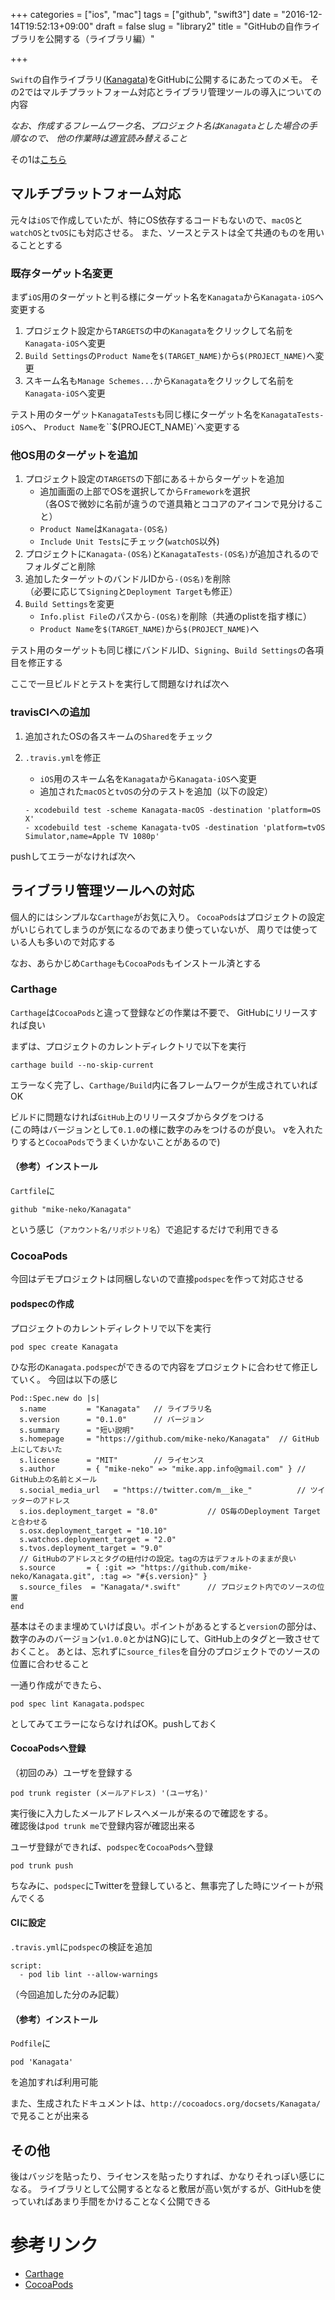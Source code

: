 +++
categories = ["ios", "mac"]
tags = ["github", "swift3"]
date = "2016-12-14T19:52:13+09:00"
draft = false
slug = "library2"
title = "GitHubの自作ライブラリを公開する（ライブラリ編）"

+++

`Swift`の自作ライブラリ([Kanagata](https://github.com/mike-neko/Kanagata))をGitHubに公開するにあたってのメモ。
その2ではマルチプラットフォーム対応とライブラリ管理ツールの導入についての内容

<!--more-->

*なお、作成するフレームワーク名、プロジェクト名は`Kanagata`とした場合の手順なので、
他の作業時は適宜読み替えること*

その1は[こちら](../library1)

## マルチプラットフォーム対応
元々は`iOS`で作成していたが、特にOS依存するコードもないので、`macOS`と`watchOS`と`tvOS`にも対応させる。
また、ソースとテストは全て共通のものを用いることとする  

### 既存ターゲット名変更
まず`iOS`用のターゲットと判る様にターゲット名を`Kanagata`から`Kanagata-iOS`へ変更する

1. プロジェクト設定から`TARGETS`の中の`Kanagata`をクリックして名前を`Kanagata-iOS`へ変更
1. `Build Settings`の`Product Name`を`$(TARGET_NAME)`から`$(PROJECT_NAME)`へ変更
1. スキーム名も`Manage Schemes...`から`Kanagata`をクリックして名前を`Kanagata-iOS`へ変更

テスト用のターゲット`KanagataTests`も同じ様にターゲット名を`KanagataTests-iOS`へ、
`Product Name`を``$(PROJECT_NAME)`へ変更する

### 他OS用のターゲットを追加
1. プロジェクト設定の`TARGETS`の下部にある＋からターゲットを追加
    - 追加画面の上部でOSを選択してから`Framework`を選択  
  （各OSで微妙に名前が違うので道具箱とココアのアイコンで見分けること）
    - `Product Name`は`Kanagata-(OS名)`
    - `Include Unit Tests`にチェック(`watchOS`以外)
1. プロジェクトに`Kanagata-(OS名)`と`KanagataTests-(OS名)`が追加されるのでフォルダごと削除
1. 追加したターゲットのバンドルIDから`-(OS名)`を削除  
（必要に応じて`Signing`と`Deployment Target`も修正）
1. `Build Settings`を変更
    - `Info.plist File`のパスから`-(OS名)`を削除（共通のplistを指す様に）
    - `Product Name`を`$(TARGET_NAME)`から`$(PROJECT_NAME)`へ

テスト用のターゲットも同じ様にバンドルID、`Signing`、`Build Settings`の各項目を修正する

ここで一旦ビルドとテストを実行して問題なければ次へ

### travisCIへの追加
1. 追加されたOSの各スキームの`Shared`をチェック
1. `.travis.yml`を修正
    - `iOS`用のスキーム名を`Kanagata`から`Kanagata-iOS`へ変更
    - 追加された`macOS`と`tvOS`の分のテストを追加（以下の設定）
    
    ```
    - xcodebuild test -scheme Kanagata-macOS -destination 'platform=OS X'
    - xcodebuild test -scheme Kanagata-tvOS -destination 'platform=tvOS Simulator,name=Apple TV 1080p'
    ```

pushしてエラーがなければ次へ

## ライブラリ管理ツールへの対応
個人的にはシンプルな`Carthage`がお気に入り。
`CocoaPods`はプロジェクトの設定がいじられてしまうのが気になるのであまり使っていないが、
周りでは使っている人も多いので対応する

なお、あらかじめ`Carthage`も`CocoaPods`もインストール済とする

### Carthage
`Carthage`は`CocoaPods`と違って登録などの作業は不要で、
GitHubにリリースすれば良い

まずは、プロジェクトのカレントディレクトリで以下を実行
```
carthage build --no-skip-current
```
エラーなく完了し、`Carthage/Build`内に各フレームワークが生成されていればOK

ビルドに問題なければ`GitHub`上のリリースタブからタグをつける  
(この時はバージョンとして`0.1.0`の様に数字のみをつけるのが良い。
vを入れたりすると`CocoaPods`でうまくいかないことがあるので)

#### （参考）インストール
`Cartfile`に
```
github "mike-neko/Kanagata"
```
という感じ（`アカウント名/リポジトリ名`）で追記するだけで利用できる

### CocoaPods
今回はデモプロジェクトは同梱しないので直接`podspec`を作って対応させる

#### podspecの作成
プロジェクトのカレントディレクトリで以下を実行
```
pod spec create Kanagata
```

ひな形の`Kanagata.podspec`ができるので内容をプロジェクトに合わせて修正していく。
今回は以下の感じ
```
Pod::Spec.new do |s|
  s.name         = "Kanagata"   // ライブラリ名
  s.version      = "0.1.0"      // バージョン
  s.summary      = "短い説明"
  s.homepage     = "https://github.com/mike-neko/Kanagata"  // GitHub上にしておいた
  s.license      = "MIT"        // ライセンス
  s.author       = { "mike-neko" => "mike.app.info@gmail.com" } // GitHub上の名前とメール
  s.social_media_url   = "https://twitter.com/m__ike_"          // ツイッターのアドレス
  s.ios.deployment_target = "8.0"           // OS毎のDeployment Targetと合わせる
  s.osx.deployment_target = "10.10"
  s.watchos.deployment_target = "2.0"
  s.tvos.deployment_target = "9.0"
  // GitHubのアドレスとタグの紐付けの設定。tagの方はデフォルトのままが良い
  s.source       = { :git => "https://github.com/mike-neko/Kanagata.git", :tag => "#{s.version}" }
  s.source_files  = "Kanagata/*.swift"      // プロジェクト内でのソースの位置
end
```

基本はそのまま埋めていけば良い。ポイントがあるとすると`version`の部分は、
数字のみのバージョン(`v1.0.0`とかはNG)にして、GitHub上のタグと一致させておくこと。
あとは、忘れずに`source_files`を自分のプロジェクトでのソースの位置に合わせること

一通り作成ができたら、
```
pod spec lint Kanagata.podspec
```
としてみてエラーにならなければOK。pushしておく

#### CocoaPodsへ登録
（初回のみ）ユーザを登録する
```
pod trunk register (メールアドレス) '(ユーザ名)'
```

実行後に入力したメールアドレスへメールが来るので確認をする。  
確認後は`pod trunk me`で登録内容が確認出来る

ユーザ登録ができれば、`podspec`を`CocoaPods`へ登録
```
pod trunk push
```

ちなみに、`podspec`にTwitterを登録していると、無事完了した時にツイートが飛んでくる

#### CIに設定
`.travis.yml`に`podspec`の検証を追加
```
script:
  - pod lib lint --allow-warnings
```
（今回追加した分のみ記載）

#### （参考）インストール
`Podfile`に
```
pod 'Kanagata'
```
を追加すれば利用可能

また、生成されたドキュメントは、`http://cocoadocs.org/docsets/Kanagata/`で見ることが出来る

## その他
後はバッジを貼ったり、ライセンスを貼ったりすれば、かなりそれっぽい感じになる。
ライブラリとして公開するとなると敷居が高い気がするが、GitHubを使っていればあまり手間をかけることなく公開できる

# 参考リンク
- [Carthage](https://github.com/Carthage/Carthage)
- [CocoaPods](https://cocoapods.org/)
